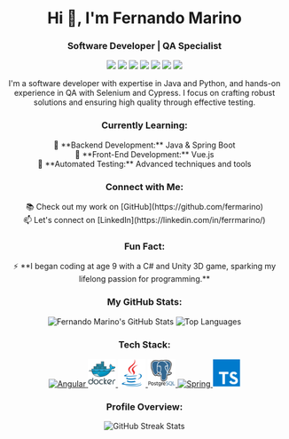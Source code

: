<h1 align="center">Hi 👋, I'm Fernando Marino</h1>
<h3 align="center">Software Developer | QA Specialist</h3>

<p align="center">
  <img src="https://img.shields.io/badge/Java-007396?style=for-the-badge&logo=java&logoColor=white" />
  <img src="https://img.shields.io/badge/Angular-DD0031?style=for-the-badge&logo=angular&logoColor=white" />
  <img src="https://img.shields.io/badge/Selenium-43B02A?style=for-the-badge&logo=selenium&logoColor=white" />
  <img src="https://img.shields.io/badge/Cypress-17202C?style=for-the-badge&logo=cypress&logoColor=white" />
  <img src="https://img.shields.io/badge/Postman-FF6C37?style=for-the-badge&logo=postman&logoColor=white" />
  <img src="https://img.shields.io/badge/Jenkins-D24939?style=for-the-badge&logo=jenkins&logoColor=white" />
  <img src="https://img.shields.io/badge/PostgreSQL-4169E1?style=for-the-badge&logo=postgresql&logoColor=white" />
</p>

<p align="center">
  I'm a software developer with expertise in Java and Python, and hands-on experience in QA with Selenium and Cypress. I focus on crafting robust solutions and ensuring high quality through effective testing.
</p>

<h3 align="center">Currently Learning:</h3>
<p align="center">
  🌱 **Backend Development:** Java & Spring Boot<br>
  🌱 **Front-End Development:** Vue.js<br>
  🌱 **Automated Testing:** Advanced techniques and tools
</p>

<h3 align="center">Connect with Me:</h3>
<p align="center">
  📚 Check out my work on [GitHub](https://github.com/fermarino)<br>
  📫 Let's connect on [LinkedIn](https://linkedin.com/in/ferrmarino/)
</p>

<h3 align="center">Fun Fact:</h3>
<p align="center">
  ⚡ **I began coding at age 9 with a C# and Unity 3D game, sparking my lifelong passion for programming.**
</p>

<h3 align="center">My GitHub Stats:</h3>
<p align="center">
  <img src="https://github-readme-stats.vercel.app/api?username=fermarino&show_icons=true&locale=en" alt="Fernando Marino's GitHub Stats" />
  <img src="https://github-readme-stats.vercel.app/api/top-langs?username=fermarino&show_icons=true&locale=en&layout=compact" alt="Top Languages" />
</p>

<h3 align="center">Tech Stack:</h3>
<p align="center">
  <a href="https://angular.io" target="_blank" rel="noreferrer">
    <img src="https://angular.io/assets/images/logos/angular/angular.svg" alt="Angular" width="50" height="50"/>
  </a>
  <a href="https://www.docker.com/" target="_blank" rel="noreferrer">
    <img src="https://raw.githubusercontent.com/devicons/devicon/master/icons/docker/docker-original-wordmark.svg" alt="Docker" width="50" height="50"/>
  </a>
  <a href="https://www.java.com" target="_blank" rel="noreferrer">
    <img src="https://raw.githubusercontent.com/devicons/devicon/master/icons/java/java-original.svg" alt="Java" width="50" height="50"/>
  </a>
  <a href="https://www.postgresql.org" target="_blank" rel="noreferrer">
    <img src="https://raw.githubusercontent.com/devicons/devicon/master/icons/postgresql/postgresql-original-wordmark.svg" alt="PostgreSQL" width="50" height="50"/>
  </a>
  <a href="https://spring.io/" target="_blank" rel="noreferrer">
    <img src="https://www.vectorlogo.zone/logos/springio/springio-icon.svg" alt="Spring" width="50" height="50"/>
  </a>
  <a href="https://www.typescriptlang.org/" target="_blank" rel="noreferrer">
    <img src="https://raw.githubusercontent.com/devicons/devicon/master/icons/typescript/typescript-original.svg" alt="TypeScript" width="50" height="50"/>
  </a>
</p>

<h3 align="center">Profile Overview:</h3>
<p align="center">
  <img src="https://github-readme-streak-stats.herokuapp.com/?user=fermarino&theme=dark" alt="GitHub Streak Stats" />
</p>
